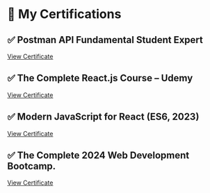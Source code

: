 # 📜 My Certifications

## ✅ Postman API Fundamental Student Expert  
[View Certificate](https://drive.google.com/file/d/1NTcSDqngpldmE5LXZ-lg_qp3irPUeDRP/view?usp=drive_link)

## ✅ The Complete React.js Course – Udemy  
[View Certificate](https://drive.google.com/file/d/1jpmo8FDRX6iW7vJ6qrZmJNjv031GiCrA/view?usp=drive_link)

## ✅ Modern JavaScript for React (ES6, 2023)  
[View Certificate](https://drive.google.com/file/d/1cI5hp38AbZejUQLLj9wcZRwvknDPNf9A/view?usp=drive_link)

## ✅ The Complete 2024 Web Development Bootcamp. 
[View Certificate](https://drive.google.com/file/d/1btOSl1Y7elOUfm9jy6kSUeAdiNSWIp05/view?usp=drive_link)


